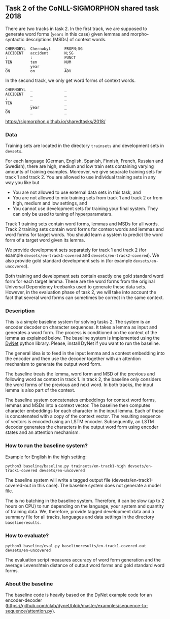 ## Task 2 of the CoNLL-SIGMORPHON shared task 2018

There are two tracks in task 2. In the first track, we are supposed to
generate word forms (`years` in this case) given lemmas and
morpho-syntactic descriptions (MSDs) of context words.

```
CHERNOBYL  Chernobyl      PROPN;SG
ACCIDENT   accident       N;SG
:          :              PUNCT
TEN        ten            NUM
_          year           _
ON         on             ADV
```

In the second track, we only get word forms of context words.

```
CHERNOBYL  _              _
ACCIDENT   _              _
:          _              _
TEN        _              _
_          year           _
ON         _              _
```

https://sigmorphon.github.io/sharedtasks/2018/

### Data

Training sets are located in the directory `trainsets` and development
sets in `devsets`. 

For each language (German, English, Spanish, Finnish, French, Russian
and Swedish), there are high, medium and low train sets containing
varying amounts of training examples. Moreover, we give separate training
sets for track 1 and track 2. You are allowed to use individual training
sets in any way you like but 

 * You are not allowed to use external data
sets in this task, and 
 * You are not allowed to mix training sets from
track 1 and track 2 or from high, medium and low settings, and
 * You cannot use development sets for training your final system. They
can only be used to tuning of hyperparameters.

Track 1 training sets contain word forms, lemmas and MSDs for all
words. Track 2 training sets contain word forms for context words and
lemmas and word forms for target words. You should learn a system to
predict the word form of a target word given its lemma.

We provide development sets separately for track 1 and track 2 (for
example `devsets/en-track1-covered` and
`devsets/en-track2-covered`). We also provide gold standard
development sets in (for example `devsets/en-uncovered`).

Both training and development sets contain exactly one gold standard
word form for each target lemma. These are the word forms from the
original Universal Dependency treebanks used to generate these data
sets. However, in the evaluation phase of task 2, we will take into
account the fact that several word forms can sometimes be correct in
the same context.

### Description

This is a simple baseline system for solving tasks 2. The system is an
encoder decoder on character sequences. It takes a lemma as input and
generates a word form. The process is conditioned on the context of
the lemma as explained below. The baseline system is implemented using
the [DyNet](http://dynet.readthedocs.io/en/latest/python_ref.html)
python library. Please, install DyNet if you want to run the baseline.

The general idea is to feed in the input lemma and a context embedding
into the encoder and then use the decoder together with an attention
mechanism to generate the output word form.

The baseline treats the lemma, word form and MSD of the previous
and following word as context in track 1. In track 2, the baseline only
considers the word forms of the previous and next word. In both tracks,
the input lemma is also part of the context.

The baseline system concatenates embeddings for context word forms,
lemmas and MSDs into a context vector. The baseline then
computes character embeddings for each character in the input
lemma. Each of these is concatenated with a copy of the context
vector. The resulting sequence of vectors is encoded using an LSTM
encoder. Subsequently, an LSTM decoder generates the characters in the
output word form using encoder states and an attention mechanism.

### How to run the baseline system?

  Example for English in the high setting:

  ```
  python3 baseline/baseline.py trainsets/en-track1-high devsets/en-track1-covered devsets/en-uncovered
  ```

  The baseline system will write a tagged output file
  (devsets/en-track1-covered-out in this case). The baseline system
  does not generate a model file.

  The is no batching in the baseline system. Therefore, it can be slow
  (up to 2 hours on CPU) to run depending on the language, your system
  and quantity of training data. We, therefore, provide tagged
  development data and a summary file for all tracks, languages and
  data settings in the directory `baselineresults`.

### How to evaluate?
  ```
  python3 baseline/eval.py baselineresults/en-track1-covered-out devsets/en-uncovered
  ```

  The evaluation script measures accuracy of word form generation and
  the average Levenshtein distance of output word forms and gold
  standard word forms.

### About the baseline

  The baseline code is heavily based on the DyNet example code for an
  encoder-decoder
  (https://github.com/clab/dynet/blob/master/examples/sequence-to-sequence/attention.py).

